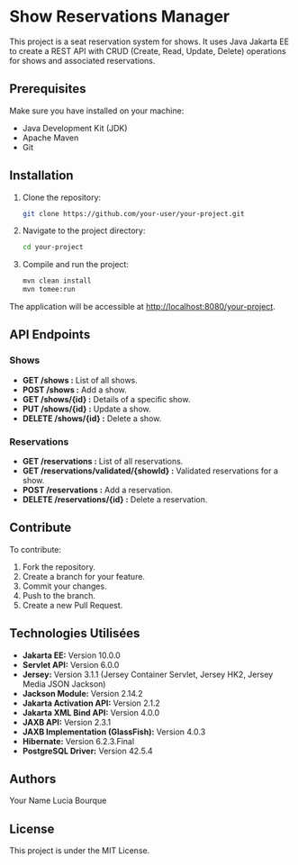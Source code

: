 # Show Reservations Manager

This project is a seat reservation system for shows. It uses Java Jakarta EE to create a REST API with CRUD (Create, Read, Update, Delete) operations for shows and associated reservations.
 
## Prerequisites

Make sure you have installed on your machine:
- Java Development Kit (JDK)
- Apache Maven
- Git

## Installation

1. Clone the repository:
    ```bash
    git clone https://github.com/your-user/your-project.git
    ```

2. Navigate to the project directory:
    ```bash
    cd your-project
    ```

3. Compile and run the project:
    ```bash
    mvn clean install
    mvn tomee:run
    ```

The application will be accessible at [http://localhost:8080/your-project](http://localhost:8080/your-project).

## API Endpoints

### Shows
- **GET /shows :** List of all shows.
- **POST /shows :** Add a show.
- **GET /shows/{id} :** Details of a specific show.
- **PUT /shows/{id} :** Update a show.
- **DELETE /shows/{id} :** Delete a show.

### Reservations
- **GET /reservations :** List of all reservations.
- **GET /reservations/validated/{showId} :** Validated reservations for a show.
- **POST /reservations :** Add a reservation.
- **DELETE /reservations/{id} :** Delete a reservation.

## Contribute

To contribute:
1. Fork the repository.
2. Create a branch for your feature.
3. Commit your changes.
4. Push to the branch.
5. Create a new Pull Request.

## Technologies Utilisées

- **Jakarta EE:** Version 10.0.0
- **Servlet API:** Version 6.0.0
- **Jersey:** Version 3.1.1 (Jersey Container Servlet, Jersey HK2, Jersey Media JSON Jackson)
- **Jackson Module:** Version 2.14.2
- **Jakarta Activation API:** Version 2.1.2
- **Jakarta XML Bind API:** Version 4.0.0
- **JAXB API:** Version 2.3.1
- **JAXB Implementation (GlassFish):** Version 4.0.3
- **Hibernate:** Version 6.2.3.Final
- **PostgreSQL Driver:** Version 42.5.4

## Authors

Your Name Lucia Bourque

## License

This project is under the MIT License.
